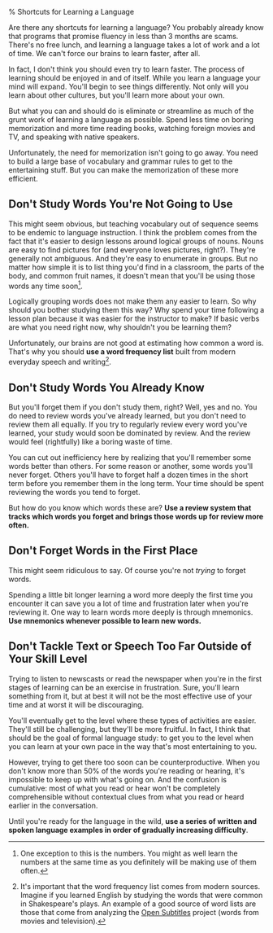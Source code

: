 % Shortcuts for Learning a Language
<!-- section: main -->

Are there any shortcuts for learning a language? You probably already know that programs that promise fluency in less than 3 months are scams. There's no free lunch, and learning a language takes a lot of work and a lot of time. We can't force our brains to learn faster, after all.

In fact, I don't think you should even try to learn faster. The process of learning should be enjoyed in and of itself. While you learn a language your mind will expand. You'll begin to see things differently. Not only will you learn about other cultures, but you'll learn more about your own.

But what you can and should do is eliminate or streamline as much of the grunt work of learning a language as possible. Spend less time on boring memorization and more time reading books, watching foreign movies and TV, and speaking with native speakers.

Unfortunately, the need for memorization isn't going to go away. You need to build a large base of vocabulary and grammar rules to get to the entertaining stuff. But you can make the memorization of these more efficient.

## Don't Study Words You're Not Going to Use

This might seem obvious, but teaching vocabulary out of sequence seems to be endemic to language instruction. I think the problem comes from the fact that it's easier to design lessons around logical groups of nouns. Nouns are easy to find pictures for (and everyone loves pictures, right?). They're generally not ambiguous. And they're easy to enumerate in groups. But no matter how simple it is to list thing you'd find in a classroom, the parts of the body, and common fruit names, it doesn't mean that you'll be using those words any time soon[^1].

Logically grouping words does not make them any easier to learn. So why should you bother studying them this way? Why spend your time following a lesson plan because it was easier for the instructor to make? If basic verbs are what you need right now, why shouldn't you be learning them?

Unfortunately, our brains are not good at estimating how common a word is. That's why you should **use a word frequency list** built from modern everyday speech and writing[^2].

## Don't Study Words You Already Know

But you'll forget them if you don't study them, right? Well, yes and no. You do need to review words you've already learned, but you don't need to review them all equally. If you try to regularly review every word you've learned, your study would soon be dominated by review. And the review would feel (rightfully) like a boring waste of time.

You can cut out inefficiency here by realizing that you'll remember some words better than others. For some reason or another, some words you'll never forget. Others you'll have to forget half a dozen times in the short term before you remember them in the long term. Your time should be spent reviewing the words you tend to forget.

But how do you know which words these are? **Use a review system that tracks which words you forget and brings those words up for review more often.**

## Don't Forget Words in the First Place

This might seem ridiculous to say. Of course you're not *trying* to forget words.

Spending a little bit longer learning a word more deeply the first time you encounter it can save you a lot of time and frustration later when you're reviewing it. One way to learn words more deeply is through mnemonics. **Use mnemonics whenever possible to learn new words.**

<!--
## Don't Study Grammar Until You're Ready for It

To speak fluently, you're going to have to internalize a lot of rules about how to form sentences. But premature formal grammar study is probably time better spent learning vocabulary and getting a better feel for the language through other means (such as reading simple text).

Yes, you'll need to learn how to conjugate verbs (if the language you're learning conjugates verbs), but you don't need to learn *all* of the conjugated forms of every verb right away. Why not wait until you encounter some of these forms in the wild and have a better feel for them?
-->

## Don't Tackle Text or Speech Too Far Outside of Your Skill Level

Trying to listen to newscasts or read the newspaper when you're in the first stages of learning can be an exercise in frustration. Sure, you'll learn something from it, but at best it will not be the most effective use of your time and at worst it will be discouraging.

You'll eventually get to the level where these types of activities are easier. They'll still be challenging, but they'll be more fruitful. In fact, I think that should be the goal of formal language study: to get you to the level when you can learn at your own pace in the way that's most entertaining to you.

However, trying to get there too soon can be counterproductive. When you don't know more than 50% of the words you're reading or hearing, it's impossible to keep up with what's going on. And the confusion is cumulative: most of what you read or hear won't be completely comprehensible without contextual clues from what you read or heard earlier in the conversation.

Until you're ready for the language in the wild, **use a series of written and spoken language examples in order of gradually increasing difficulty**.

<!-- Comprehensible Input -->

[^1]:  One exception to this is the numbers. You might as well learn the numbers at the same time as you definitely will be making use of them often.

[^2]:  It's important that the word frequency list comes from modern sources. Imagine if you learned English by studying the words that were common in Shakespeare's plays. An example of a good source of word lists are those that come from analyzing the [Open Subtitles](http://www.opensubtitles.org/) project (words from movies and television).
